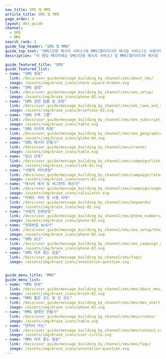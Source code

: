 ```yaml
---
nav_title: SMS 및 MMS
article_title: SMS 및 MMS
page_order: 4
layout: dev_guide
channel:
  - SMS
  - MMS
search_rank: 3
guide_top_header: "SMS 및 MMS"
guide_top_text: "SMS(단문 메시지 서비스)와 MMS(멀티미디어 메시징 서비스)는 사용자의 전화번호를 활용하기 때문에 다른 대부분의 메시징 채널보다 더 직접적으로 사용자에게 다가갈 수 있는 방법을 제공하며, 실시간으로 사용자에게 연락할 수 있습니다. 다음 항목을 확인하여 Braze SMS 또는 MMS를 시작하세요!<br><br>다음 주제에 대한 준비가 되지 않았나요? Braze의 SMS <a href='/docs/user_guide/onboarding_with_braze/sms_setup/'>설정</a> 컬렉션으로 이동하여 SMS에 대해 알아보세요. <br><br>**SMS와 MMS는 일부 Braze 패키지에서만 사용할 수 있습니다. 시작하려면 계정 관리자 또는 고객 성공 관리자에게 문의하세요.**"
description: "이 랜딩 페이지에는 SMS(단문 메시지 서비스) 및 MMS(멀티미디어 메시징 서비스)가 있습니다. 이러한 서비스는 사용자의 전화번호를 활용하기 때문에 다른 대부분의 메시징 채널보다 더 직접적으로 사용자에게 다가갈 수 있는 방법을 제공하며, 실시간으로 사용자에게 연락할 수 있습니다."

guide_featured_title: "SMS"
guide_featured_list:
- name: "SMS 정보"
  link: /docs/user_guide/message_building_by_channel/sms/about_sms/
  image: /assets/img/braze_icons/check-square-broken.svg
- name: "SMS 설정"
  link: /docs/user_guide/message_building_by_channel/sms/sms_setup/
  image: /assets/img/braze_icons/phone-02.svg
- name: "SMS 관련 법률 및 규정"
  link: /docs/user_guide/message_building_by_channel/sms/sms_laws_and_regulations/
  image: /assets/img/braze_icons/briefcase-02.svg
- name: "SMS 구독 그룹"
  link: /docs/user_guide/message_building_by_channel/sms/sms_subscription_group/
  image: /assets/img/braze_icons/table.svg
- name: "SMS 지리적 허용"
  link: /docs/user_guide/message_building_by_channel/sms/sms_geographic_permissions/
  image: /assets/img/braze_icons/globe-04.svg
- name: "SMS 메시지 만들기"
  link: /docs/user_guide/message_building_by_channel/sms/create/
  image: /assets/img/braze_icons/table.svg
- name: "링크 단축"
  link: /docs/user_guide/message_building_by_channel/sms/campaign/link_shortening/
  image: /assets/img/braze_icons/link-03.svg
- name: "사용자 리타겟팅"
  link: /docs/user_guide/message_building_by_channel/sms/campaign/retargeting/
  image: /assets/img/braze_icons/users-01.svg
- name: "메시지 복사 및 세그먼트 계산기"
  link: /docs/user_guide/message_building_by_channel/sms/campaign/segments/
  image: /assets/img/braze_icons/calculator.svg
- name: "키워드 처리 및 사용 사례"
  link: /docs/user_guide/message_building_by_channel/sms/keywords/
  image: /assets/img/braze_icons/key-01.svg
- name: "사용자 전화번호"
  link: /docs/user_guide/message_building_by_channel/sms/phone_numbers/user_phone_numbers/
  image: /assets/img/braze_icons/phone-02.svg
- name: "전화번호 보내기"
  link: /docs/user_guide/message_building_by_channel/sms/sms_setup/short_and_long_codes/
  image: /assets/img/braze_icons/phone-02.svg
- name: "SMS 보고"
  link: /docs/user_guide/message_building_by_channel/sms/sms_campaign_analytics/
  image: /assets/img/braze_icons/phone-02.svg
- name: "SMS 자주 묻는 질문"
  link: /docs/user_guide/message_building_by_channel/sms/faqs/
  image: /assets/img/braze_icons/annotation-question.svg


guide_menu_title: "MMS"
guide_menu_list:
- name: "MMS 정보"
  link: /docs/user_guide/message_building_by_channel/sms/mms/about_mms/
  image: /assets/img/braze_icons/brush-02.svg
- name: "MMS 짧은 코드 및 긴 코드"
  link: /docs/user_guide/message_building_by_channel/sms/mms/mms_short_long_codes/
  image: /assets/img/braze_icons/phone-02.svg
- name: "MMS 캠페인 만들기"
  link: /docs/user_guide/message_building_by_channel/sms/mms/create/
  image: /assets/img/braze_icons/table.svg
- name: "연락처 카드"
  link: /docs/user_guide/message_building_by_channel/sms/mms/contact_card/
  image: /assets/img/braze_icons/user-circle.svg
- name: "MMS 자주 묻는 질문"
  link: /docs/user_guide/message_building_by_channel/sms/mms/faqs/
  image: /assets/img/braze_icons/annotation-question.svg
---
```

